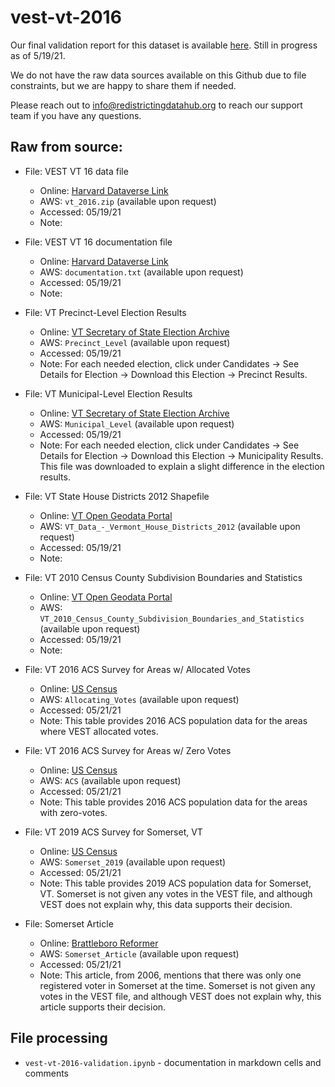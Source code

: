 # vest-vt-2016

Our final validation report for this dataset is available [here](https://redistrictingdatahub.org/dataset/vest-2016-vermont-precinct-and-election-results/). Still in progress as of 5/19/21.  

We do not have the raw data sources available on this Github due to file constraints, but we are happy to share them if needed. 

Please reach out to info@redistrictingdatahub.org to reach our support team if you have any questions.

## **Raw from source:**
- File: VEST VT 16 data file
  - Online: [Harvard Dataverse Link](https://dataverse.harvard.edu/file.xhtml?persistentId=doi:10.7910/DVN/NH5S2I/HWHE2M&version=56.0)
  - AWS: `vt_2016.zip` (available upon request)
  - Accessed: 05/19/21
  - Note:

- File: VEST VT 16 documentation file
  - Online: [Harvard Dataverse Link](https://dataverse.harvard.edu/file.xhtml?fileId=4499004&version=56.0)
  - AWS: `documentation.txt` (available upon request)
  - Accessed: 05/19/21
  - Note:

- File: VT Precinct-Level Election Results
  - Online: [VT Secretary of State Election Archive](https://electionarchive.vermont.gov/elections/search/year_from:2016/year_to:2016/stage:General)
  - AWS: `Precinct_Level` (available upon request)
  - Accessed: 05/19/21
  - Note: For each needed election, click under Candidates -> See Details for Election -> Download this Election -> Precinct Results. 

- File: VT Municipal-Level Election Results
  - Online: [VT Secretary of State Election Archive](https://electionarchive.vermont.gov/elections/view/82048/)
  - AWS: `Municipal_Level` (available upon request)
  - Accessed: 05/19/21
  - Note: For each needed election, click under Candidates -> See Details for Election -> Download this Election -> Municipality Results. This file was downloaded to explain a slight difference in the election results.

- File: VT State House Districts 2012 Shapefile
  - Online: [VT Open Geodata Portal](https://geodata.vermont.gov/datasets/vt-data-vermont-house-districts-2012?geometry=-80.269%2C42.477%2C-64.614%2C45.249)
  - AWS: `VT_Data_-_Vermont_House_Districts_2012` (available upon request)
  - Accessed: 05/19/21
  - Note:

- File: VT 2010 Census County Subdivision Boundaries and Statistics
  - Online: [VT Open Geodata Portal](https://geodata.vermont.gov/datasets/01539ba1dec8418b867ec580424405aa_12/data?geometry=-80.269%2C42.477%2C-64.614%2C45.249&orderBy=NAMELSAD10)
  - AWS: `VT_2010_Census_County_Subdivision_Boundaries_and_Statistics` (available upon request)
  - Accessed: 05/19/21
  - Note:

- File: VT 2016 ACS Survey for Areas w/ Allocated Votes
  - Online: [US Census](https://data.census.gov/cedsci/table?q=Buels%20gore&g=0600000US5000327962,5000363550,5000734600,5000902125,5000908725,5000911800,5000925975&tid=ACSST5Y2016.S0101&hidePreview=true)
  - AWS: `Allocating_Votes` (available upon request)
  - Accessed: 05/21/21
  - Note: This table provides 2016 ACS population data for the areas where VEST allocated votes. 

- File: VT 2016 ACS Survey for Areas w/ Zero Votes
  - Online: [US Census](https://data.census.gov/cedsci/table?q=Buels%20gore&g=0600000US5000902162,5000939775,5000976337,5000976562,5002565762&tid=ACSST5Y2016.S0101&hidePreview=true)
  - AWS: `ACS` (available upon request)
  - Accessed: 05/21/21
  - Note: This table provides 2016 ACS population data for the areas with zero-votes.

- File: VT 2019 ACS Survey for Somerset, VT
  - Online: [US Census](https://data.census.gov/cedsci/table?q=Buels%20gore&g=0600000US5002565762&tid=ACSST5Y2019.S0101&hidePreview=true)
  - AWS: `Somerset_2019` (available upon request)
  - Accessed: 05/21/21
  - Note: This table provides 2019 ACS population data for Somerset, VT. Somerset is not given any votes in the VEST file, and although VEST does not explain why, this data supports their decision.

- File: Somerset Article
  - Online: [Brattleboro Reformer](https://www.reformer.com/local-news/the-lone-voter-of-somerset/article_b06ff1fb-b678-55c4-98cc-0afb3e2480ca.html)
  - AWS: `Somerset_Article` (available upon request)
  - Accessed: 05/21/21
  - Note: This article, from 2006, mentions that there was only one registered voter in Somerset at the time. Somerset is not given any votes in the VEST file, and although VEST does not explain why, this article supports their decision.


## File processing

- `vest-vt-2016-validation.ipynb` - documentation in markdown cells and comments
